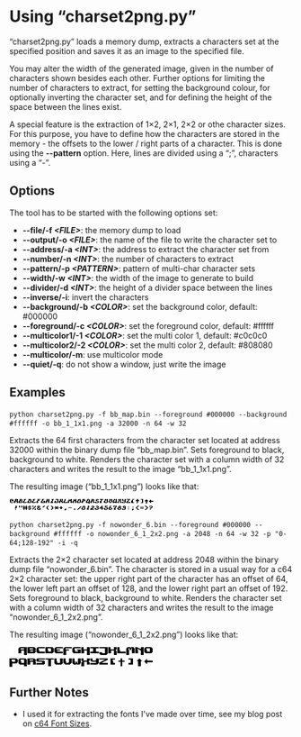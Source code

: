 Using “charset2png.py”
======================

“charset2png.py” loads a memory dump, extracts a characters set at the specified position and saves it as an image to the specified file.

You may alter the width of the generated image, given in the number of characters shown besides each other. Further options for limiting the number of characters to extract, for setting the background colour, for optionally inverting the character set, and for defining the height of the space between the lines exist.

A special feature is the extraction of 1×2, 2×1, 2×2 or othe character sizes. For this purpose, you have to define how the characters are stored in the memory - the offsets to the lower / right parts of a character. This is done using the __--pattern__ option. Here, lines are divided using a “;”, characters using a “-”.


Options
-------

The tool has to be started with the following options set:

* __--file/-f _&lt;FILE&gt;___: the memory dump to load
* __--output/-o _&lt;FILE&gt;___: the name of the file to write the character set to
* __--address/-a _&lt;INT&gt;___: the address to extract the character set from
* __--number/-n _&lt;INT&gt;___: the number of characters to extract
* __--pattern/-p _&lt;PATTERN&gt;___: pattern of multi-char character sets
* __--width/-w _&lt;INT&gt;___: the width of the image to generate to build
* __--divider/-d _&lt;INT&gt;___: the height of a divider space between the lines
* __--inverse/-i__: invert the characters
* __--background/-b _&lt;COLOR&gt;___: set the background color, default: #000000
* __--foreground/-c _&lt;COLOR&gt;___: set the foreground color, default: #ffffff
* __--multicolor1/-1 _&lt;COLOR&gt;___: set the multi color 1, default: #c0c0c0
* __--multicolor2/-2 _&lt;COLOR&gt;___: set the multi color 2, default: #808080
* __--multicolor/-m__: use multicolor mode
* __--quiet/-q__: do not show a window, just write the image


Examples
--------

```console
python charset2png.py -f bb_map.bin --foreground #000000 --background #ffffff -o bb_1_1x1.png -a 32000 -n 64 -w 32
```

Extracts the 64 first characters from the character set located at address 32000 within the binary dump file “bb_map.bin”. Sets foreground to black, background to white. Renders the character set with a column width of 32 characters and writes the result to the image “bb_1_1x1.png”.

The resulting image (“bb_1_1x1.png”) looks like that:

![BrainBreak 1×1 charset](bb_1_1x1.png "BrainBreak 1×1 charset")

```console
python charset2png.py -f nowonder_6.bin --foreground #000000 --background #ffffff -o nowonder_6_1_2x2.png -a 2048 -n 64 -w 32 -p "0-64;128-192" -i -q
```

Extracts the 2×2 character set located at address 2048 within the binary dump file “nowonder_6.bin”. The character is stored in a usual way for a c64 2×2 character set: the upper right part of the character has an offset of 64, the lower left part an offset of 128, and the lower right part an offset of 192. Sets foreground to black, background to white. Renders the character set with a column width of 32 characters and writes the result to the image “nowonder_6_1_2x2.png”.

The resulting image (“nowonder_6_1_2x2.png”) looks like that:

![No Wonder 2×2 charset](nowonder_6_1_2x2.png "No Wonder 2×2 charset")


Further Notes
-------------

* I used it for extracting the fonts I&apos;ve made over time, see my blog post on [c64 Font Sizes](https://www.krajzewicz.de/blog/c64-font-sizes.php).

